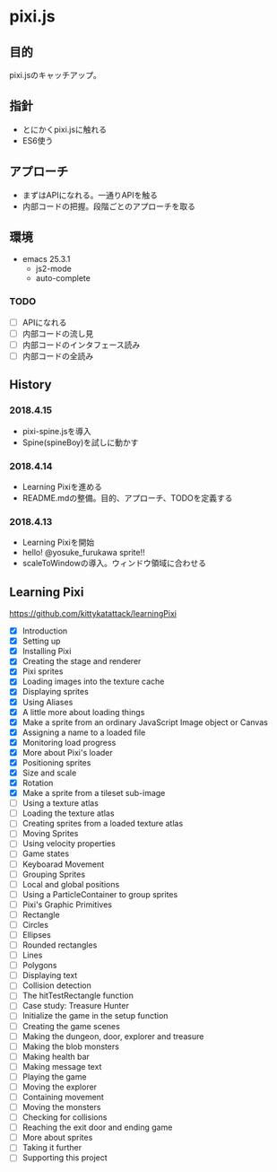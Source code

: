# pixi.js

## 目的

pixi.jsのキャッチアップ。

## 指針

 - とにかくpixi.jsに触れる
 - ES6使う

## アプローチ

 - まずはAPIになれる。一通りAPIを触る
 - 内部コードの把握。段階ごとのアプローチを取る

## 環境

 - emacs 25.3.1
   - js2-mode
   - auto-complete

### TODO

 - [ ] APIになれる
 - [ ] 内部コードの流し見
 - [ ] 内部コードのインタフェース読み
 - [ ] 内部コードの全読み

## History

### 2018.4.15

 - pixi-spine.jsを導入
 - Spine(spineBoy)を試しに動かす

### 2018.4.14

 - Learning Pixiを進める
 - README.mdの整備。目的、アプローチ、TODOを定義する

### 2018.4.13

 - Learning Pixiを開始
 - hello! @yosuke_furukawa sprite!!
 - scaleToWindowの導入。ウィンドウ領域に合わせる

## Learning Pixi

https://github.com/kittykatattack/learningPixi

 - [x] Introduction
 - [x] Setting up
 - [x] Installing Pixi
 - [x] Creating the stage and renderer
 - [x] Pixi sprites
 - [x] Loading images into the texture cache
 - [x] Displaying sprites
 - [x] Using Aliases
 - [x] A little more about loading things
 - [x] Make a sprite from an ordinary JavaScript Image object or Canvas
 - [x] Assigning a name to a loaded file
 - [x] Monitoring load progress
 - [x] More about Pixi's loader
 - [x] Positioning sprites
 - [x] Size and scale
 - [x] Rotation
 - [x] Make a sprite from a tileset sub-image
 - [ ] Using a texture atlas
 - [ ] Loading the texture atlas
 - [ ] Creating sprites from a loaded texture atlas
 - [ ] Moving Sprites
 - [ ] Using velocity properties
 - [ ] Game states
 - [ ] Keyboarad Movement
 - [ ] Grouping Sprites
 - [ ] Local and global positions
 - [ ] Using a ParticleContainer to group sprites
 - [ ] Pixi's Graphic Primitives
 - [ ] Rectangle
 - [ ] Circles
 - [ ] Ellipses
 - [ ] Rounded rectangles
 - [ ] Lines
 - [ ] Polygons
 - [ ] Displaying text
 - [ ] Collision detection
 - [ ] The hitTestRectangle function
 - [ ] Case study: Treasure Hunter
 - [ ] Initialize the game in the setup function
 - [ ] Creating the game scenes
 - [ ] Making the dungeon, door, explorer and treasure
 - [ ] Making the blob monsters
 - [ ] Making health bar
 - [ ] Making message text
 - [ ] Playing the game
 - [ ] Moving the explorer
 - [ ] Containing movement
 - [ ] Moving the monsters
 - [ ] Checking for collisions
 - [ ] Reaching the exit door and ending game
 - [ ] More about sprites
 - [ ] Taking it further
 - [ ] Supporting this project

